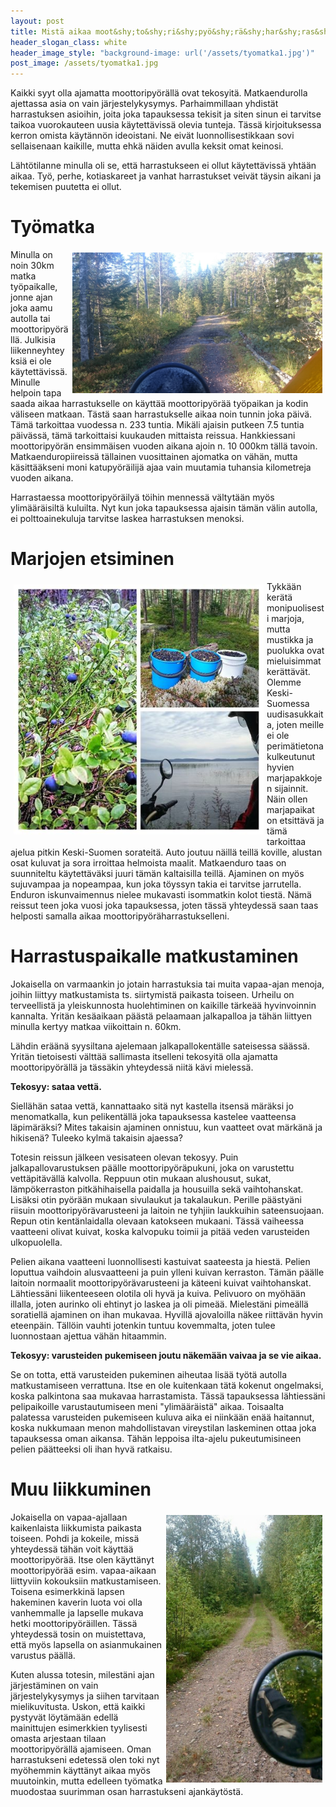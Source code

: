 ```yaml
---
layout: post
title: Mistä aikaa moot&shy;to&shy;ri&shy;pyö&shy;rä&shy;har&shy;ras&shy;tuk&shy;sel&shy;le?
header_slogan_class: white
header_image_style: "background-image: url('/assets/tyomatka1.jpg')"
post_image: /assets/tyomatka1.jpg
---
```



Kaikki syyt olla ajamatta moottoripyörällä ovat tekosyitä. Matkaendurolla ajettassa asia on vain järjestelykysymys. Parhaimmillaan yhdistät harrastuksen asioihin, joita joka tapauksessa tekisit ja siten sinun ei tarvitse taikoa vuorokauteen uusia käytettävissä olevia tunteja. Tässä kirjoituksessa kerron omista käytännön ideoistani. Ne eivät luonnollisestikkaan sovi sellaisenaan kaikille, mutta ehkä näiden avulla keksit omat keinosi.

Lähtötilanne minulla oli se, että harrastukseen ei ollut käytettävissä yhtään aikaa. Työ, perhe, kotiaskareet ja vanhat harrastukset veivät täysin aikani ja tekemisen puutetta ei ollut.

# Työmatka

<img src="/assets/tyomatka3.jpg" width="400" style="float: right; padding: 5px;" />

Minulla on noin 30km matka työpaikalle, jonne ajan joka aamu autolla tai moottoripyörällä. Julkisia liikenneyhteyksiä ei ole käytettävissä. Minulle helpoin tapa saada aikaa harrastukselle on käyttää moottoripyörää työpaikan ja kodin väliseen matkaan. Tästä saan harrastukselle aikaa noin tunnin joka päivä. Tämä tarkoittaa vuodessa n. 233 tuntia. Mikäli ajaisin putkeen 7.5 tuntia päivässä, tämä tarkoittaisi kuukauden mittaista reissua. Hankkiessani moottoripyörän ensimmäisen vuoden aikana ajoin n. 10 000km tällä tavoin. Matkaenduropiireissä tällainen vuosittainen ajomatka on vähän, mutta käsittääkseni moni katupyöräilijä ajaa vain muutamia tuhansia kilometreja vuoden aikana.

Harrastaessa moottoripyöräilyä töihin mennessä vältytään myös ylimääräisiltä kuluilta. Nyt kun joka tapauksessa ajaisin tämän välin autolla, ei polttoainekuluja tarvitse laskea harrastuksen menoksi.


# Marjojen etsiminen

<img src="/assets/marjassa1.jpg" width="400" style="float: left; padding: 5px;" />

Tykkään kerätä monipuolisesti marjoja, mutta mustikka ja puolukka ovat mieluisimmat kerättävät. Olemme Keski-Suomessa uudisasukkaita, joten meille ei ole perimätietona kulkeutunut hyvien marjapakkojen sijainnit. Näin ollen marjapaikat on etsittävä ja tämä tarkoittaa ajelua pitkin Keski-Suomen sorateitä. Auto joutuu näillä teillä koville, alustan osat kuluvat ja sora irroittaa helmoista maalit. Matkaenduro taas on suunniteltu käytettäväksi juuri tämän kaltaisilla teillä. Ajaminen on myös sujuvampaa ja nopeampaa, kun joka töyssyn takia ei tarvitse jarrutella. Enduron iskunvaimennus nielee mukavasti isommatkin kolot tiestä. Nämä reissut teen joka vuosi joka tapauksessa, joten tässä yhteydessä saan taas helposti samalla aikaa moottoripyöräharrastukselleni.

# Harrastuspaikalle matkustaminen

Jokaisella on varmaankin jo jotain harrastuksia tai muita vapaa-ajan menoja, joihin liittyy matkustamista ts. siirtymistä paikasta toiseen. Urheilu on terveellistä ja yleiskunnosta huolehtiminen on kaikille tärkeää hyvinvoinnin kannalta. Yritän kesäaikaan päästä pelaamaan jalkapalloa ja tähän liittyen minulla kertyy matkaa viikoittain n. 60km.

Lähdin eräänä syysiltana ajelemaan jalkapallokentälle sateisessa säässä. Yritän tietoisesti välttää sallimasta itselleni tekosyitä olla ajamatta moottoripyörällä ja tässäkin yhteydessä niitä kävi mielessä.

**Tekosyy: sataa vettä.**

Siellähän sataa vettä, kannattaako sitä nyt kastella itsensä märäksi jo menomatkalla, kun pelikentällä joka tapauksessa kastelee vaatteensa läpimäräksi? Mites takaisin ajaminen onnistuu, kun vaatteet ovat märkänä ja hikisenä? Tuleeko kylmä takaisin ajaessa?

Totesin reissun jälkeen vesisateen olevan tekosyy. Puin jalkapallovarustuksen päälle moottoripyöräpukuni, joka on varustettu vettäpitävällä kalvolla. Reppuun otin mukaan alushousut, sukat, lämpökerraston pitkähihaisella paidalla ja housuilla sekä vaihtohanskat. Lisäksi otin pyörään mukaan sivulaukut ja takalaukun. Perille päästyäni riisuin moottoripyörävarusteeni ja laitoin ne tyhjiin laukkuihin sateensuojaan. Repun otin kentänlaidalla olevaan katokseen mukaani. Tässä vaiheessa vaatteeni olivat kuivat, koska kalvopuku toimii ja pitää veden varusteiden ulkopuolella.

Pelien aikana vaatteeni luonnollisesti kastuivat saateesta ja hiestä. Pelien loputtua vaihdoin alusvaatteeni ja puin ylleni kuivan kerraston. Tämän päälle laitoin normaalit moottoripyörävarusteeni ja käteeni kuivat vaihtohanskat. Lähtiessäni liikenteeseen olotila oli hyvä ja kuiva. Pelivuoro on myöhään illalla, joten aurinko oli ehtinyt jo laskea ja oli pimeää. Mielestäni pimeällä soratiellä ajaminen on ihan mukavaa. Hyvillä ajovaloilla näkee riittävän hyvin eteenpäin. Tällöin vauhti jotenkin tuntuu kovemmalta, joten tulee luonnostaan ajettua vähän hitaammin.

**Tekosyy: varusteiden pukemiseen joutu näkemään vaivaa ja se vie aikaa.**

Se on totta, että varusteiden pukeminen aiheutaa lisää työtä autolla matkustamiseen verrattuna. Itse en ole kuitenkaan tätä kokenut ongelmaksi, koska palkintona saa mukavaa harrastamista. Tässä tapauksessa lähtiessäni pelipaikoille varustautumiseen meni "ylimääräistä" aikaa. Toisaalta palatessa varusteiden pukemiseen kuluva aika ei niinkään enää haitannut, koska nukkumaan menon mahdollistavan vireystilan laskeminen ottaa joka tapauksessa oman aikansa. Tähän leppoisa ilta-ajelu pukeutumisineen pelien päätteeksi oli ihan hyvä ratkaisu.

# Muu liikkuminen

<img src="/assets/tyomatka2.jpg" width="250" style="float: right; padding: 5px;" />

Jokaisella on vapaa-ajallaan kaikenlaista liikkumista paikasta toiseen. Pohdi ja kokeile, missä yhteydessä tähän voit käyttää moottoripyörää. Itse olen käyttänyt moottoripyörää esim. vapaa-aikaan liittyviin kokouksiin matkustamiseen. Toisena esimerkkinä lapsen hakeminen kaverin luota voi olla vanhemmalle ja lapselle mukava hetki moottoripyöräillen. Tässä yhteydessä tosin on muistettava, että myös lapsella on asianmukainen varustus päällä.

Kuten alussa totesin, milestäni ajan järjestäminen on vain järjestelykysymys ja siihen tarvitaan mielikuvitusta. Uskon, että kaikki pystyvät löytämään edellä mainittujen esimerkkien tyylisesti omasta arjestaan tilaan moottoripyörällä ajamiseen. Oman harrastukseni edetessä olen toki nyt myöhemmin käyttänyt aikaa myös muutoinkin, mutta edelleen työmatka muodostaa suurimman osan harrastukseni ajankäytöstä. 
